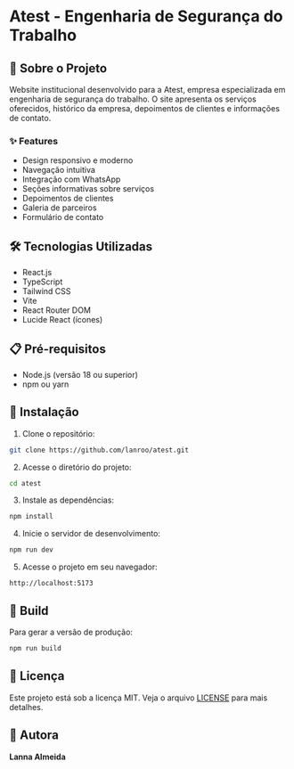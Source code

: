 # Atest - Engenharia de Segurança do Trabalho


## 🚀 Sobre o Projeto

Website institucional desenvolvido para a Atest, empresa especializada em engenharia de segurança do trabalho. O site apresenta os serviços oferecidos, histórico da empresa, depoimentos de clientes e informações de contato.

### ✨ Features

- Design responsivo e moderno
- Navegação intuitiva
- Integração com WhatsApp
- Seções informativas sobre serviços
- Depoimentos de clientes
- Galeria de parceiros
- Formulário de contato

## 🛠️ Tecnologias Utilizadas

- React.js
- TypeScript
- Tailwind CSS
- Vite
- React Router DOM
- Lucide React (ícones)

## 📋 Pré-requisitos

- Node.js (versão 18 ou superior)
- npm ou yarn

## 🔧 Instalação

1. Clone o repositório:
```bash
git clone https://github.com/lanroo/atest.git
```

2. Acesse o diretório do projeto:
```bash
cd atest
```

3. Instale as dependências:
```bash
npm install
```

4. Inicie o servidor de desenvolvimento:
```bash
npm run dev
```

5. Acesse o projeto em seu navegador:
```
http://localhost:5173
```

## 🚀 Build

Para gerar a versão de produção:

```bash
npm run build
```

## 📝 Licença

Este projeto está sob a licença MIT. Veja o arquivo [LICENSE](LICENSE) para mais detalhes.

## 👤 Autora

**Lanna Almeida**

